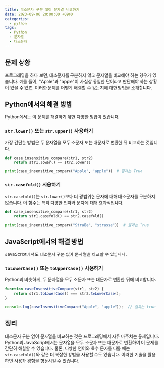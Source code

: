 ```yaml
---
title: 대소문자 구분 없이 문자열 비교하기
date: 2023-09-06 20:00:00 +0900
categories:
  - python
tags:
  - Python
  - 문자열
  - 대소문자
---
```

## 문제 상황

프로그래밍을 하다 보면, 대소문자를 구분하지 않고 문자열을 비교해야 하는 경우가 있습니다. 예를 들어, "Apple"과 "apple"이 사실상 동일한 단어라고 판단해야 하는 상황이 있을 수 있죠. 이러한 문제를 어떻게 해결할 수 있는지에 대한 방법을 소개합니다.

## Python에서의 해결 방법

Python에서는 이 문제를 해결하기 위한 다양한 방법이 있습니다.

### `str.lower()` 또는 `str.upper()` 사용하기

가장 간단한 방법은 두 문자열을 모두 소문자 또는 대문자로 변환한 뒤 비교하는 것입니다.

```python
def case_insensitive_compare(str1, str2):
    return str1.lower() == str2.lower()

print(case_insensitive_compare("Apple", "apple"))  # 결과는 True
```

### `str.casefold()` 사용하기

`str.casefold()`는 `str.lower()`보다 더 광범위한 문자에 대해 대소문자를 구분하지 않습니다. 이 함수는 특히 다양한 언어와 문자에 대해 효과적입니다.

```python
def case_insensitive_compare(str1, str2):
    return str1.casefold() == str2.casefold()

print(case_insensitive_compare("Straße", "strasse"))  # 결과는 True
```

## JavaScript에서의 해결 방법

JavaScript에서도 대소문자 구분 없이 문자열을 비교할 수 있습니다.

### `toLowerCase()` 또는 `toUpperCase()` 사용하기

Python과 비슷하게, 두 문자열을 모두 소문자 또는 대문자로 변환한 뒤에 비교합니다.

```javascript
function caseInsensitiveCompare(str1, str2) {
    return str1.toLowerCase() === str2.toLowerCase();
}

console.log(caseInsensitiveCompare("Apple", "apple"));  // 결과는 true
```

## 정리

대소문자 구분 없이 문자열을 비교하는 것은 프로그래밍에서 자주 마주치는 문제입니다. Python과 JavaScript에서는 문자열을 모두 소문자 또는 대문자로 변환하여 이 문제를 간단히 해결할 수 있습니다. 물론, 다양한 언어와 특수 문자를 다룰 때는 `str.casefold()`와 같은 더 복잡한 방법을 사용할 수도 있습니다. 이러한 기술을 활용하면 사용자 경험을 향상시킬 수 있습니다.